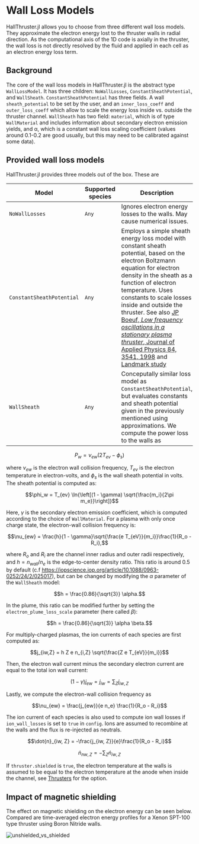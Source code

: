 # Wall Loss Models

HallThruster.jl allows you to choose from three different wall loss models. They approximate the electron energy lost to the thruster walls in radial direction. As the computational axis of the 1D code is axially in the thruster, the wall loss is not directly resolved by the fluid and applied in each cell as an electron energy loss term. 

## Background

The core of the wall loss models in HallThruster.jl is the abstract type `WallLossModel`. It has three children: `NoWallLosses`, `ConstantSheathPotential`, and `WallSheath`. `ConstantSheathPotential` has three fields. A wall `sheath_potential` to be set by the user, and an `inner_loss_coeff` and `outer_loss_coeff` which allow to scale the energy loss inside vs. outside the thruster channel. `WallSheath` has two field: `material`, which is of type `WallMaterial` and includes information about secondary electron emission yields, and α, which is a constant wall loss scaling coefficient (values around 0.1-0.2 are good usually, but this may need to be calibrated against some data).

## Provided wall loss models

HallThruster.jl provides three models out of the box. These are

| Model                   | Supported species                                            | Description                                                  |
| ----------------------- | ------------------------------------------------------------ | ------------------------------------------------------------ |
| `NoWallLosses` | `Any`                                                      | Ignores electron energy losses to the walls. May cause numerical issues.  |
| `ConstantSheathPotential`         | `Any` | Employs a simple sheath energy loss model with constant sheath potential, based on the electron Boltzmann equation for electron density in the sheath as a function of electron temperature. Uses constants to scale losses inside and outside the thruster. See also [JP Boeuf, *Low frequency oscillations in a stationary plasma thruster*, Journal of Applied Physics 84, 3541, 1998](https://aip.scitation.org/doi/10.1063/1.368529) and [Landmark study](https://www.landmark-plasma.com/test-case-3)|
| `WallSheath`         | `Any`                                                      | Conceputally similar loss model as `ConstantSheathPotential`, but evaluates constants and sheath potential given in the previously mentioned using approximations. We compute the power loss to the walls as
```math
    P_w = \nu_{ew}(2 T_{ev} - \phi_s)
```
where $\nu_{ew}$ is the electron wall collision frequency, $T_{ev}$ is the electron temperature in electron-volts, and $\phi_s$ is the wall sheath potential in volts. The sheath potential is computed as:

```math
\phi_w = T_{ev} \ln{\left[(1 - \gamma) \sqrt{\frac{m_i}{2\pi m_e}}\right]}
```

Here, $\gamma$ is the secondary electron emission coefficient, which is computed according to the choice of `WallMaterial`. For a plasma with only once charge state, the electron-wall collision frequency is:

```math
\nu_{ew} = \frac{h}{1 - \gamma}\sqrt{\frac{e T_{eV}}{m_i}}\frac{1}{R_o - R_i},
```

where $R_o$ and $R_i$ are the channel inner radius and outer radii respectively, and $h = n_{wall} / n_e$ is the edge-to-center density ratio.
This ratio is around 0.5 by default (c.f https://iopscience.iop.org/article/10.1088/0963-0252/24/2/025017), but can be changed by modifying the $\alpha$ parameter of the `WallSheath` model:

```math
h = \frac{0.86}{\sqrt{3}} \alpha.
```

In the plume, this ratio can be modified further by setting the `electron_plume_loss_scale` parameter (here called $\beta$):

```math
h = \frac{0.86}{\sqrt{3}} \alpha \beta.
```

For multiply-charged plasmas, the ion currents of each species are first computed as:

```math
j_{iw,Z} = h Z e n_{i,Z} \sqrt{\frac{Z e T_{eV}}{m_i}}
```

Then, the electron wall current minus the secondary electron current are equal to the total ion wall current:

```math
(1 - \gamma) j_{ew} = j_{iw} = \sum_{Z} j_{iw, Z}
```

Lastly, we compute the electron-wall collision frequency as

```math
\nu_{ew} = \frac{j_{ew}}{e n_e} \frac{1}{R_o - R_i}
```

The ion current of each species is also used to compute ion wall losses if `ion_wall_losses` is set to `true` in `config`. Ions are assumed to recombine at the walls and the flux is re-injected as neutrals.

```math
\dot{n}_{iw, Z} = -\frac{j_{iw, Z}}{e}\frac{1}{R_o - R_i}
```

```math
\dot{n}_{nw, Z} = -\sum_Z \dot{n}_{iw, Z}
```

If `thruster.shielded` is `true`, the electron temperature at the walls is assumed to be equal to the electron temperature at the anode when inside the channel, see [Thrusters](@ref) for the option.

## Impact of magnetic shielding

The effect on magnetic shielding on the electron energy can be seen below. Compared are time-averaged electron energy profiles for a Xenon SPT-100 type thruster using Boron Nitride walls.

![unshielded_vs_shielded](https://raw.githubusercontent.com/UM-PEPL/HallThruster.jl/main/docs/src/assets/shielded_vs_unshielded_BN_Xenon.jpg)
